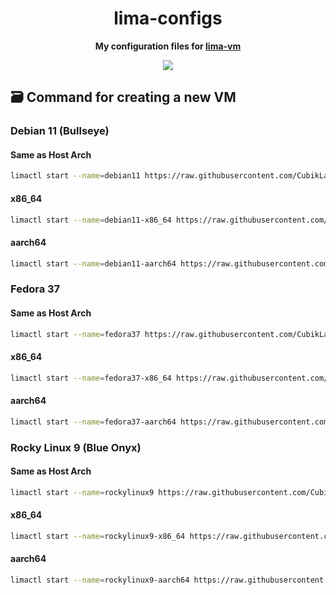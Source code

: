 <h1 align="center">lima-configs</h1>

<p align="center">
    <b>
        My configuration files for <a href="https://github.com/lima-vm/lima">lima-vm</a>
    </b>
</p>

<p align="center">
  <a href="LICENSE">
    <img src="https://img.shields.io/badge/License-Apache--2.0-important?style=for-the-badge" />
  </a>
</p>

## 🗃️ Command for creating a new VM

### Debian 11 (Bullseye)

#### Same as Host Arch

```bash
limactl start --name=debian11 https://raw.githubusercontent.com/CubikLab/lima-configs/main/debian11.yaml
```

#### x86_64

```bash
limactl start --name=debian11-x86_64 https://raw.githubusercontent.com/CubikLab/lima-configs/main/debian11-x86_64.yaml
```

#### aarch64

```bash
limactl start --name=debian11-aarch64 https://raw.githubusercontent.com/CubikLab/lima-configs/main/debian11-aarch64.yaml
```

### Fedora 37

#### Same as Host Arch

```bash
limactl start --name=fedora37 https://raw.githubusercontent.com/CubikLab/lima-configs/main/fedora37.yaml
```

#### x86_64

```bash
limactl start --name=fedora37-x86_64 https://raw.githubusercontent.com/CubikLab/lima-configs/main/fedora37-x86_64.yaml
```

#### aarch64

```bash
limactl start --name=fedora37-aarch64 https://raw.githubusercontent.com/CubikLab/lima-configs/main/fedora37-aarch64.yaml
```

### Rocky Linux 9 (Blue Onyx)

#### Same as Host Arch

```bash
limactl start --name=rockylinux9 https://raw.githubusercontent.com/CubikLab/lima-configs/main/rockylinux9.yaml
```

#### x86_64

```bash
limactl start --name=rockylinux9-x86_64 https://raw.githubusercontent.com/CubikLab/lima-configs/main/rockylinux9-x86_64.yaml
```

#### aarch64

```bash
limactl start --name=rockylinux9-aarch64 https://raw.githubusercontent.com/CubikLab/lima-configs/main/rockylinux9-aarch64.yaml
```
